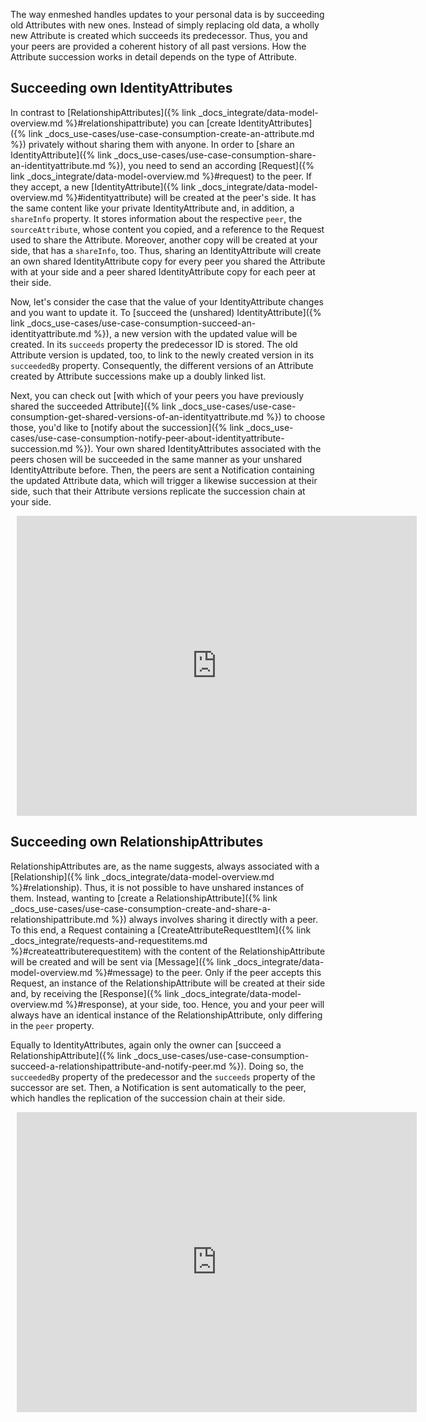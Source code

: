 The way enmeshed handles updates to your personal data is by succeeding old Attributes with new ones.
Instead of simply replacing old data, a wholly new Attribute is created which succeeds its predecessor.
Thus, you and your peers are provided a coherent history of all past versions.
How the Attribute succession works in detail depends on the type of Attribute.

## Succeeding own IdentityAttributes

In contrast to [RelationshipAttributes]({% link _docs_integrate/data-model-overview.md %}#relationshipattribute) you can [create IdentityAttributes]({% link _docs_use-cases/use-case-consumption-create-an-attribute.md %}) privately without sharing them with anyone.
In order to [share an IdentityAttribute]({% link _docs_use-cases/use-case-consumption-share-an-identityattribute.md %}), you need to send an according [Request]({% link _docs_integrate/data-model-overview.md %}#request) to the peer.
If they accept, a new [IdentityAttribute]({% link _docs_integrate/data-model-overview.md %}#identityattribute) will be created at the peer's side.
It has the same content like your private IdentityAttribute and, in addition, a `shareInfo` property.
It stores information about the respective `peer`, the `sourceAttribute`, whose content you copied, and a reference to the Request used to share the Attribute.
Moreover, another copy will be created at your side, that has a `shareInfo`, too.
Thus, sharing an IdentityAttribute will create an own shared IdentityAttribute copy for every peer you shared the Attribute with at your side and a peer shared IdentityAttribute copy for each peer at their side.

Now, let's consider the case that the value of your IdentityAttribute changes and you want to update it.
To [succeed the (unshared) IdentityAttribute]({% link _docs_use-cases/use-case-consumption-succeed-an-identityattribute.md %}), a new version with the updated value will be created.
In its `succeeds` property the predecessor ID is stored.
The old Attribute version is updated, too, to link to the newly created version in its `succeededBy` property.
Consequently, the different versions of an Attribute created by Attribute successions make up a doubly linked list.

Next, you can check out [with which of your peers you have previously shared the succeeded Attribute]({% link _docs_use-cases/use-case-consumption-get-shared-versions-of-an-identityattribute.md %}) to choose those, you'd like to [notify about the succession]({% link _docs_use-cases/use-case-consumption-notify-peer-about-identityattribute-succession.md %}).
Your own shared IdentityAttributes associated with the peers chosen will be succeeded in the same manner as your unshared IdentityAttribute before.
Then, the peers are sent a Notification containing the updated Attribute data, which will trigger a likewise succession at their side, such that their Attribute versions replicate the succession chain at your side.

<div style="width: 640px; height: 480px; margin: 10px; position: relative;"><iframe allowfullscreen frameborder="0" style="width:640px; height:480px" src="https://lucid.app/documents/embedded/aef8ef85-ca90-47ae-959b-5bab7af7f43a" id="8.LThfly522r"></iframe></div>

## Succeeding own RelationshipAttributes

RelationshipAttributes are, as the name suggests, always associated with a [Relationship]({% link _docs_integrate/data-model-overview.md %}#relationship).
Thus, it is not possible to have unshared instances of them.
Instead, wanting to [create a RelationshipAttribute]({% link _docs_use-cases/use-case-consumption-create-and-share-a-relationshipattribute.md %}) always involves sharing it directly with a peer.
To this end, a Request containing a [CreateAttributeRequestItem]({% link _docs_integrate/requests-and-requestitems.md %}#createattributerequestitem) with the content of the RelationshipAttribute will be created and will be sent via [Message]({% link _docs_integrate/data-model-overview.md %}#message) to the peer.
Only if the peer accepts this Request, an instance of the RelationshipAttribute will be created at their side and, by receiving the [Response]({% link _docs_integrate/data-model-overview.md %}#response), at your side, too.
Hence, you and your peer will always have an identical instance of the RelationshipAttribute, only differing in the `peer` property.

Equally to IdentityAttributes, again only the owner can [succeed a RelationshipAttribute]({% link _docs_use-cases/use-case-consumption-succeed-a-relationshipattribute-and-notify-peer.md %}).
Doing so, the `succeededBy` property of the predecessor and the `succeeds` property of the successor are set.
Then, a Notification is sent automatically to the peer, which handles the replication of the succession chain at their side.

<div style="width: 640px; height: 480px; margin: 10px; position: relative;"><iframe allowfullscreen frameborder="0" style="width:640px; height:480px" src="https://lucid.app/documents/embedded/142055ea-46a5-4ed0-a1a4-b21dbb7eca55" id="ChNTy.TDzwDE"></iframe></div>
